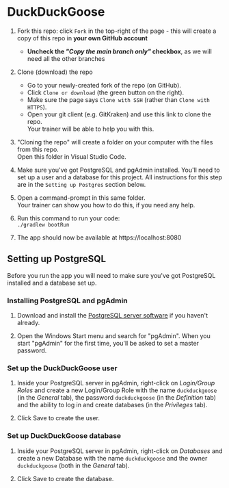 # DuckDuckGoose

1. Fork this repo: click `Fork` in the top-right of the page - this will create a copy of this repo in **your own GitHub account**
    * **Uncheck the _"Copy the main branch only"_ checkbox**, as we will need all the other branches

1. Clone (download) the repo
    * Go to your newly-created fork of the repo (on GitHub).
    * Click `Clone or download` (the green button on the right).
    * Make sure the page says `Clone with SSH` (rather than `Clone with HTTPS`).
    * Open your git client (e.g. GitKraken) and use this link to clone the repo.  
      Your trainer will be able to help you with this.

1. "Cloning the repo" will create a folder on your computer with the files from this repo.  
   Open this folder in  Visual Studio Code.

1. Make sure you've got PostgreSQL and pgAdmin installed. You'll need to set up a user and a database for this project.
   All instructions for this step are in the `Setting up Postgres` section below.

1. Open a command-prompt in this same folder.  
   Your trainer can show you how to do this, if you need any help.

1. Run this command to run your code:  
   `./gradlew bootRun`

1. The app should now be available at https://localhost:8080

## Setting up PostgreSQL

Before you run the app you will need to make sure you've got PostgreSQL installed and a database set up.

### Installing PostgreSQL and pgAdmin

1. Download and install the [PostgreSQL server software](https://www.enterprisedb.com/downloads/postgres-postgresql-downloads) if you haven't already.

1. Open the Windows Start menu and search for "pgAdmin". When you start "pgAdmin" for the first time, you'll be asked to set a master password.

### Set up the DuckDuckGoose user

1. Inside your PostgreSQL server in pgAdmin, right-click on *Login/Group Roles* and create a new Login/Group Role with the name `duckduckgoose` (in the *General* tab), the password `duckduckgoose` (in the *Definition* tab) and the ability to log in and create databases (in the *Privileges* tab).

1. Click Save to create the user.

### Set up DuckDuckGoose database

1. Inside your PostgreSQL server in pgAdmin, right-click on *Databases* and create a new Database with the name `duckduckgoose` and the owner `duckduckgoose` (both in the *General* tab).

1. Click Save to create the database.

